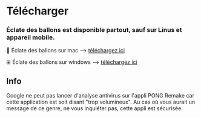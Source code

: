 # Télécharger

### **Éclate des ballons est disponible partout, sauf sur Linus et appareil mobile.**

 Éclate des ballons sur mac --> [téléchargez ici](https://drive.google.com/uc?export=download&id=1_m9zmj-X4qncJ8UJ2lgdf2sqL3xHlLSB)

⊞ Éclate des ballons sur windows --> [téléchargez ici](https://drive.google.com/uc?export=download&id=1irhYipGEVypOjGeevq8xwwTfbrhyyIdg)


## Info

Google ne peut pas lancer d'analyse antivirus sur l'appli PONG Remake car cette application est soit disant "trop volumineux".
Au cas où vous aurait un message de ce genre, ne vous inquiéter pas, cette appli est sécurisée.
